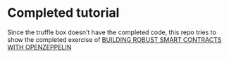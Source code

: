 # Completed tutorial

Since the truffle box doesn't have the completed code, this repo tries to show the completed exercise of [BUILDING ROBUST SMART CONTRACTS WITH OPENZEPPELIN
](https://truffleframework.com/tutorials/robust-smart-contracts-with-openzeppelin)
